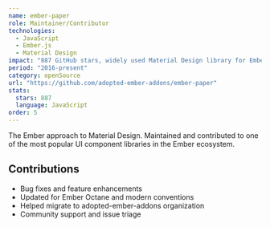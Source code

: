 ```yaml
---
name: ember-paper
role: Maintainer/Contributor
technologies:
  - JavaScript
  - Ember.js
  - Material Design
impact: "887 GitHub stars, widely used Material Design library for Ember"
period: "2016-present"
category: openSource
url: "https://github.com/adopted-ember-addons/ember-paper"
stats:
  stars: 887
  language: JavaScript
order: 5
---
```


The Ember approach to Material Design. Maintained and contributed to one of the most popular UI component libraries in the Ember ecosystem.

## Contributions

- Bug fixes and feature enhancements
- Updated for Ember Octane and modern conventions
- Helped migrate to adopted-ember-addons organization
- Community support and issue triage
